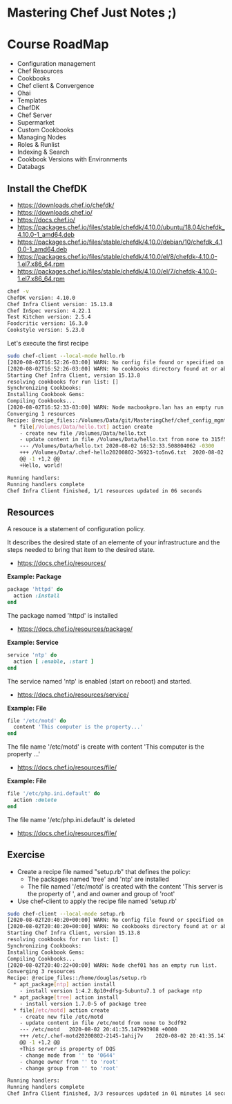# Mastering Chef Just Notes ;)

# Course RoadMap

- Configuration management
- Chef Resources
- Cookbooks
- Chef client & Convergence
- Ohai
- Templates
- ChefDK
- Chef Server
- Supermarket
- Custom Cookbooks
- Managing Nodes
- Roles & Runlist
- Indexing & Search
- Cookbook Versions with Environments
- Databags

## Install the ChefDK

- https://downloads.chef.io/chefdk/
- https://downloads.chef.io/
- https://docs.chef.io/
- https://packages.chef.io/files/stable/chefdk/4.10.0/ubuntu/18.04/chefdk_4.10.0-1_amd64.deb
- https://packages.chef.io/files/stable/chefdk/4.10.0/debian/10/chefdk_4.10.0-1_amd64.deb
- https://packages.chef.io/files/stable/chefdk/4.10.0/el/8/chefdk-4.10.0-1.el7.x86_64.rpm
- https://packages.chef.io/files/stable/chefdk/4.10.0/el/7/chefdk-4.10.0-1.el7.x86_64.rpm


```bash
chef -v
ChefDK version: 4.10.0
Chef Infra Client version: 15.13.8
Chef InSpec version: 4.22.1
Test Kitchen version: 2.5.4
Foodcritic version: 16.3.0
Cookstyle version: 5.23.0
```

Let's execute the first recipe
```bash
sudo chef-client --local-mode hello.rb
[2020-08-02T16:52:26-03:00] WARN: No config file found or specified on command line. Using command line options instead.
[2020-08-02T16:52:26-03:00] WARN: No cookbooks directory found at or above current directory.  Assuming /Volumes/Data/git/MasteringChef/chef_config_mgmt.
Starting Chef Infra Client, version 15.13.8
resolving cookbooks for run list: []
Synchronizing Cookbooks:
Installing Cookbook Gems:
Compiling Cookbooks...
[2020-08-02T16:52:33-03:00] WARN: Node macbookpro.lan has an empty run list.
Converging 1 resources
Recipe: @recipe_files::/Volumes/Data/git/MasteringChef/chef_config_mgmt/hello.rb
  * file[/Volumes/Data/hello.txt] action create
    - create new file /Volumes/Data/hello.txt
    - update content in file /Volumes/Data/hello.txt from none to 315f5b
    --- /Volumes/Data/hello.txt	2020-08-02 16:52:33.508804062 -0300
    +++ /Volumes/Data/.chef-hello20200802-36923-to5nv6.txt	2020-08-02 16:52:33.508106344 -0300
    @@ -1 +1,2 @@
    +Hello, world!

Running handlers:
Running handlers complete
Chef Infra Client finished, 1/1 resources updated in 06 seconds
```

## Resources

A resouce is a statement of configuration policy.

It describes the desired state of an elemente of your infrastructure and the steps needed to bring that item to the desired state.

- https://docs.chef.io/resources/


**Example: Package**

```ruby
package 'httpd' do
  action :install
end
```

The package named 'httpd' is installed

- https://docs.chef.io/resources/package/

**Example: Service**

```ruby
service 'ntp' do
  action [ :enable, :start ]
end
```

The service named 'ntp' is enabled (start on reboot) and started.

- https://docs.chef.io/resources/service/


**Example: File**

```ruby
file '/etc/motd' do
  content 'This computer is the property...'
end
```

The file name '/etc/motd' is create with content 'This computer is the property ...'

- https://docs.chef.io/resources/file/

**Example: File**

```ruby
file '/etc/php.ini.default' do
  action :delete
end
```

The file name '/etc/php.ini.default' is deleted
- https://docs.chef.io/resources/file/


## Exercise

- Create a recipe file named "setup.rb" that defines the policy:
  - The packages named 'tree' and 'ntp' are installed
  - The file named '/etc/motd' is created with the content 'This server is the property of <Your Name>', and and owner and group of 'root'
- Use chef-client to apply the recipe file named 'setup.rb'

```bash
sudo chef-client --local-mode setup.rb
[2020-08-02T20:40:20+00:00] WARN: No config file found or specified on command line. Using command line options instead.
[2020-08-02T20:40:20+00:00] WARN: No cookbooks directory found at or above current directory.  Assuming /home/douglas.
Starting Chef Infra Client, version 15.13.8
resolving cookbooks for run list: []
Synchronizing Cookbooks:
Installing Cookbook Gems:
Compiling Cookbooks...
[2020-08-02T20:40:22+00:00] WARN: Node chef01 has an empty run list.
Converging 3 resources
Recipe: @recipe_files::/home/douglas/setup.rb
  * apt_package[ntp] action install
    - install version 1:4.2.8p10+dfsg-5ubuntu7.1 of package ntp
  * apt_package[tree] action install
    - install version 1.7.0-5 of package tree
  * file[/etc/motd] action create
    - create new file /etc/motd
    - update content in file /etc/motd from none to 3cdf92
    --- /etc/motd	2020-08-02 20:41:35.147993908 +0000
    +++ /etc/.chef-motd20200802-2145-1ahij7v	2020-08-02 20:41:35.147993908 +0000
    @@ -1 +1,2 @@
    +This server is property of DQS
    - change mode from '' to '0644'
    - change owner from '' to 'root'
    - change group from '' to 'root'

Running handlers:
Running handlers complete
Chef Infra Client finished, 3/3 resources updated in 01 minutes 14 seconds
```